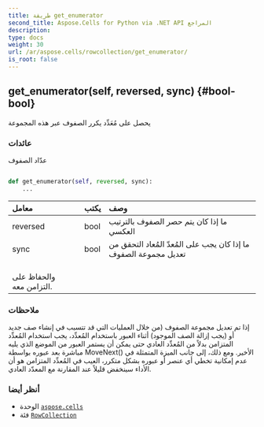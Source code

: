 ```yaml
---
title: طريقة get_enumerator
second_title: Aspose.Cells for Python via .NET API المراجع
description:
type: docs
weight: 30
url: /ar/aspose.cells/rowcollection/get_enumerator/
is_root: false
---
```

##  get_enumerator(self, reversed, sync) {#bool-bool}
يحصل على مُعَدِّد يكرر الصفوف عبر هذه المجموعة


###  عائدات

عدّاد الصفوف


```python

def get_enumerator(self, reversed, sync):
    ...
```


| معامل| يكتب| وصف|
| :- | :- | :- |
| reversed | bool | ما إذا كان يتم حصر الصفوف بالترتيب العكسي|
| sync | bool | ما إذا كان يجب على المُعدّ المُعاد التحقق من تعديل مجموعة الصفوف<br/> والحفاظ على التزامن معه.|
###  ملاحظات

إذا تم تعديل مجموعة الصفوف (من خلال العمليات التي قد تتسبب في إنشاء صف جديد أو
(يجب إزالة الصف الموجود) أثناء العبور باستخدام المُعدِّد،
يجب استخدام المُعدِّد المتزامن بدلاً من المُعدِّد العادي حتى يمكن أن يستمر العبور
من الموضع الذي يليه مباشرة بعد عبوره بواسطة MoveNext() الأخير.
ومع ذلك، إلى جانب الميزة المتمثلة في عدم إمكانية تخطي أي عنصر أو عبوره بشكل متكرر،
العيب في المُعدِّد المتزامن هو أن الأداء سينخفض قليلاً
عند المقارنة مع المعدّد العادي.


###  أنظر أيضا
* الوحدة [`aspose.cells`](../../)
* فئة [`RowCollection`](/cells/python-net/ar/aspose.cells/rowcollection)

